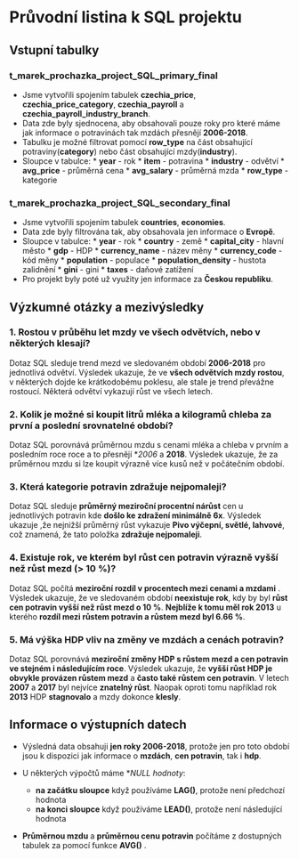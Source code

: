 # Průvodní listina k SQL projektu

## Vstupní tabulky

### t\_marek\_prochazka\_project\_SQL\_primary\_final

* Jsme vytvořili spojením tabulek **czechia\_price**, **czechia\_price\_category**, **czechia\_payroll** a **czechia\_payroll\_industry\_branch**.
* Data zde byly sjednocena, aby obsahovali pouze roky pro které máme jak informace o potravinách tak mzdách přesnějí **2006-2018**.
* Tabulku je možné filtrovat pomocí **row\_type** na část obsahující potraviny(**category**) nebo část obsahující mzdy(**industry**).
* Sloupce v tabulce:
  \* **year** - rok
  \* **item** - potravina
  \* **industry** - odvětví
  \* **avg\_price** - průměrná cena
  \* **avg\_salary** - průměrná mzda
  \* **row\_type** - kategorie

### t\_marek\_prochazka\_project\_SQL\_secondary\_final

* Jsme vytvořili spojením tabulek **countries**, **economies**.
* Data zde byly filtrována tak, aby obsahovala jen informace o **Evropě**.
* Sloupce v tabulce:
  \* **year** - rok
  \* **country** - země
  \* **capital\_city** - hlavní město
  \* **gdp** - HDP
  \* **currency\_name** - název měny
  \* **currency\_code** - kód měny
  \* **population** - populace
  \* **population\_density** - hustota zalidnění
  \* **gini** - gini
  \* **taxes** - daňové zatížení
* Pro projekt byly poté už využity jen informace za **Českou republiku**.



## Výzkumné otázky a mezivýsledky

### 1\. Rostou v průběhu let mzdy ve všech odvětvích, nebo v některých klesají?

Dotaz SQL sleduje trend mezd ve sledovaném období **2006-2018** pro jednotlivá odvětví.
Výsledek ukazuje, že ve **všech odvětvích mzdy rostou**, v některých dojde ke krátkodobému poklesu, ale stale je trend převážne rostoucí.
Některá odvětví vykazují růst ve všech letech.



### 2\. Kolik je možné si koupit litrů mléka a kilogramů chleba za první a poslední srovnatelné období?

Dotaz SQL porovnává průměrnou mzdu s cenami mléka a chleba v prvním a posledním roce roce a to přesnějí \**2006* a **2018**.
Výsledek ukazuje, že za průměrnou mzdu si lze koupit výrazně více kusů než v počátečním období.



### 3\. Která kategorie potravin zdražuje nejpomaleji?

Dotaz SQL sleduje **průměrný meziroční procentní nárůst** cen u jednotlivých potravin kde **došlo ke zdražení minimálně 6x**.
Výsledek ukazuje ,že nejnižší průměrný růst vykazuje **Pivo výčepní, světlé, lahvové**, což znamená, že tato položka **zdražuje nejpomaleji**.

### 4\. Existuje rok, ve kterém byl růst cen potravin výrazně vyšší než růst mezd (> 10 %)?

Dotaz SQL počítá **meziroční rozdíl v procentech mezi cenami a mzdami** .
Výsledek ukazuje, že ve sledovaném období **neexistuje rok**, kdy by byl **růst cen potravin vyšší než růst mezd o 10 %**.
**Nejblíže k tomu měl rok 2013** u kterého **rozdíl mezi růstem potravin a růstem mezd byl 6.66 %**.

### 5\. Má výška HDP vliv na změny ve mzdách a cenách potravin?

Dotaz SQL porovnává **meziroční změny HDP s růstem mezd a cen potravin ve stejném i následujícím roce**.
Výsledek ukazuje, že **vyšší růst HDP je obvykle provázen růstem mezd** a **často také růstem cen potravin**.
V letech **2007** a **2017** byl nejvíce **znatelný růst**.
Naopak oproti tomu například rok **2013** HDP **stagnovalo** a mzdy dokonce **klesly**.

## Informace o výstupních datech

* Výsledná data obsahuji **jen roky 2006-2018**, protože jen pro toto období jsou k dispozici jak informace o **mzdách**, **cen potravin**, tak i **hdp**.
* U některých výpočtů máme \**NULL hodnoty*:

  * **na začátku sloupce** když používáme **LAG()**, protože není předchozí hodnota
  * **na konci sloupce** když používáme **LEAD()**, protože není následující hodnota

* **Průměrnou mzdu** a **průměrnou cenu potravin** počítáme z dostupných tabulek za pomocí funkce **AVG()** .
